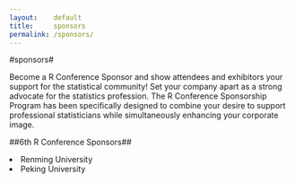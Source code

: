 ```yaml
---
layout:    default
title:     sponsors
permalink: /sponsors/
---
```


#sponsors#

Become a R Conference Sponsor and show attendees and exhibitors your support for the statistical community! Set your company apart as a strong advocate for the statistics profession. The R Conference Sponsorship Program has been specifically designed to combine your desire to support professional statisticians while simultaneously enhancing your corporate image.

##6th R Conference Sponsors##

<li>Renming University</li>
<li>Peking University</li>

